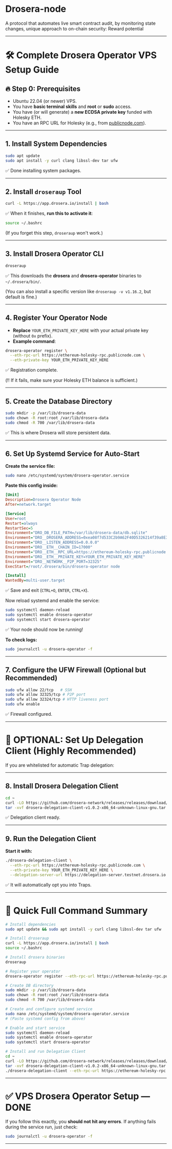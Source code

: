 # Drosera-node
A protocol that automates live smart contract audit, by monitoring state changes, unique approach to on-chain security: Reward potential

---
# 🛠️ Complete Drosera Operator VPS Setup Guide

## 🔥 Step 0: Prerequisites
- Ubuntu 22.04 (or newer) VPS.
- You have **basic terminal skills** and **root** or **sudo** access.
- You have (or will generate) a **new ECDSA private key** funded with Holesky ETH.
- You have an RPC URL for Holesky (e.g., from [publicnode.com](https://ethereum-holesky-rpc.publicnode.com)).

---

## 1. Install System Dependencies
```bash
sudo apt update
sudo apt install -y curl clang libssl-dev tar ufw
```

✅ Done installing system packages.

---

## 2. Install `droseraup` Tool
```bash
curl -L https://app.drosera.io/install | bash
```

✅ When it finishes, **run this to activate it**:
```bash
source ~/.bashrc
```

(If you forget this step, `droseraup` won't work.)

---

## 3. Install Drosera Operator CLI
```bash
droseraup
```

✅ This downloads the **drosera** and **drosera-operator** binaries to `~/.drosera/bin/`.

(You can also install a specific version like `droseraup -v v1.16.2`, but default is fine.)

---

## 4. Register Your Operator Node
- **Replace** `YOUR_ETH_PRIVATE_KEY_HERE` with your actual private key (without `0x` prefix).
- **Example command**:

```bash
drosera-operator register \
  --eth-rpc-url https://ethereum-holesky-rpc.publicnode.com \
  --eth-private-key YOUR_ETH_PRIVATE_KEY_HERE
```

✅ Registration complete.

(‼️ If it fails, make sure your Holesky ETH balance is sufficient.)

---

## 5. Create the Database Directory
```bash
sudo mkdir -p /var/lib/drosera-data
sudo chown -R root:root /var/lib/drosera-data
sudo chmod -R 700 /var/lib/drosera-data
```

✅ This is where Drosera will store persistent data.

---

## 6. Set Up Systemd Service for Auto-Start

**Create the service file:**
```bash
sudo nano /etc/systemd/system/drosera-operator.service
```

**Paste this config inside:**
```ini
[Unit]
Description=Drosera Operator Node
After=network.target

[Service]
User=root
Restart=always
RestartSec=5
Environment="DRO_DB_FILE_PATH=/var/lib/drosera-data/db.sqlite"
Environment="DRO__DROSERA_ADDRESS=0xea08f7d533C2b9A62F40D5326214f39a8E3A32F8"
Environment="DRO__LISTEN_ADDRESS=0.0.0.0"
Environment="DRO__ETH__CHAIN_ID=17000"
Environment="DRO__ETH__RPC_URL=https://ethereum-holesky-rpc.publicnode.com"
Environment="DRO__ETH__PRIVATE_KEY=YOUR_ETH_PRIVATE_KEY_HERE"
Environment="DRO__NETWORK__P2P_PORT=32325"
ExecStart=/root/.drosera/bin/drosera-operator node

[Install]
WantedBy=multi-user.target
```

✅ Save and exit (`CTRL+O`, `ENTER`, `CTRL+X`).

Now reload systemd and enable the service:
```bash
sudo systemctl daemon-reload
sudo systemctl enable drosera-operator
sudo systemctl start drosera-operator
```

✅ Your node should now be running!

**To check logs:**
```bash
sudo journalctl -u drosera-operator -f
```

---

## 7. Configure the UFW Firewall (Optional but Recommended)
```bash
sudo ufw allow 22/tcp   # SSH
sudo ufw allow 32325/tcp # P2P port
sudo ufw allow 32324/tcp # HTTP liveness port
sudo ufw enable
```

✅ Firewall configured.

---

# 🧩 OPTIONAL: Set Up Delegation Client (Highly Recommended)

If you are whitelisted for automatic Trap delegation:

---

## 8. Install Drosera Delegation Client
```bash
cd ~
curl -LO https://github.com/drosera-network/releases/releases/download/v1.0.2/drosera-delegation-client-v1.0.2-x86_64-unknown-linux-gnu.tar.gz
tar -xvf drosera-delegation-client-v1.0.2-x86_64-unknown-linux-gnu.tar.gz
```

✅ Delegation client ready.

---

## 9. Run the Delegation Client

**Start it with:**
```bash
./drosera-delegation-client \
  --eth-rpc-url https://ethereum-holesky-rpc.publicnode.com \
  --eth-private-key YOUR_ETH_PRIVATE_KEY_HERE \
  --delegation-server-url https://delegation-server.testnet.drosera.io
```

✅ It will automatically opt you into Traps.

---

# 🎯 Quick Full Command Summary
```bash
# Install dependencies
sudo apt update && sudo apt install -y curl clang libssl-dev tar ufw

# Install droseraup
curl -L https://app.drosera.io/install | bash
source ~/.bashrc

# Install drosera binaries
droseraup

# Register your operator
drosera-operator register --eth-rpc-url https://ethereum-holesky-rpc.publicnode.com --eth-private-key YOUR_ETH_PRIVATE_KEY_HERE

# Create DB directory
sudo mkdir -p /var/lib/drosera-data
sudo chown -R root:root /var/lib/drosera-data
sudo chmod -R 700 /var/lib/drosera-data

# Create and configure systemd service
sudo nano /etc/systemd/system/drosera-operator.service
# (Paste systemd config from above)

# Enable and start service
sudo systemctl daemon-reload
sudo systemctl enable drosera-operator
sudo systemctl start drosera-operator

# Install and run Delegation Client
cd ~
curl -LO https://github.com/drosera-network/releases/releases/download/v1.0.2/drosera-delegation-client-v1.0.2-x86_64-unknown-linux-gnu.tar.gz
tar -xvf drosera-delegation-client-v1.0.2-x86_64-unknown-linux-gnu.tar.gz
./drosera-delegation-client --eth-rpc-url https://ethereum-holesky-rpc.publicnode.com --eth-private-key YOUR_ETH_PRIVATE_KEY_HERE --delegation-server-url https://delegation-server.testnet.drosera.io
```

---

# ✅ VPS Drosera Operator Setup — DONE

If you follow this exactly, you **should not hit any errors**.
If anything fails during the service run, just check:
```bash
sudo journalctl -u drosera-operator -f
```

---


